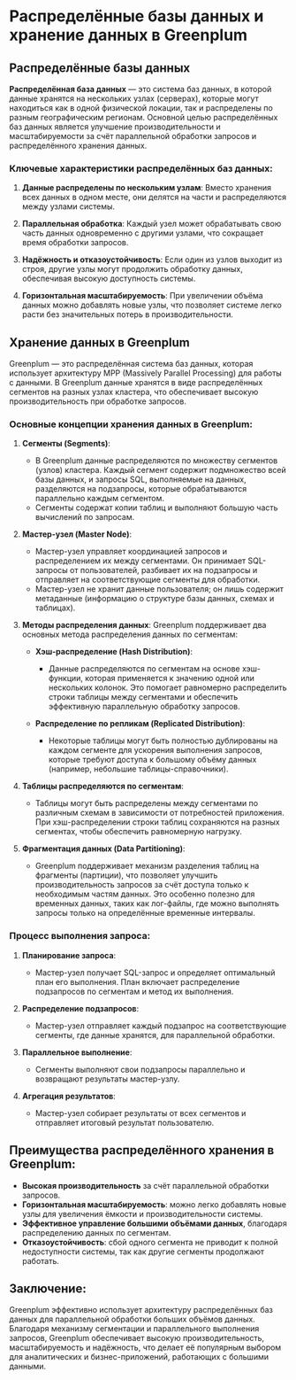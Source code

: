 # Распределённые базы данных и хранение данных в Greenplum

## Распределённые базы данных

**Распределённая база данных** — это система баз данных, в которой данные хранятся на нескольких узлах (серверах), которые могут находиться как в одной физической локации, так и распределены по разным географическим регионам. Основной целью распределённых баз данных является улучшение производительности и масштабируемости за счёт параллельной обработки запросов и распределённого хранения данных.

### Ключевые характеристики распределённых баз данных:

1. **Данные распределены по нескольким узлам**: Вместо хранения всех данных в одном месте, они делятся на части и распределяются между узлами системы.
   
2. **Параллельная обработка**: Каждый узел может обрабатывать свою часть данных одновременно с другими узлами, что сокращает время обработки запросов.
   
3. **Надёжность и отказоустойчивость**: Если один из узлов выходит из строя, другие узлы могут продолжить обработку данных, обеспечивая высокую доступность системы.

4. **Горизонтальная масштабируемость**: При увеличении объёма данных можно добавлять новые узлы, что позволяет системе легко расти без значительных потерь в производительности.

## Хранение данных в Greenplum

Greenplum — это распределённая система баз данных, которая использует архитектуру MPP (Massively Parallel Processing) для работы с данными. В Greenplum данные хранятся в виде распределённых сегментов на разных узлах кластера, что обеспечивает высокую производительность при обработке запросов.

### Основные концепции хранения данных в Greenplum:

1. **Сегменты (Segments)**:
   - В Greenplum данные распределяются по множеству сегментов (узлов) кластера. Каждый сегмент содержит подмножество всей базы данных, и запросы SQL, выполняемые на данных, разделяются на подзапросы, которые обрабатываются параллельно каждым сегментом.
   - Сегменты содержат копии таблиц и выполняют большую часть вычислений по запросам.

2. **Мастер-узел (Master Node)**:
   - Мастер-узел управляет координацией запросов и распределением их между сегментами. Он принимает SQL-запросы от пользователей, разбивает их на подзапросы и отправляет на соответствующие сегменты для обработки.
   - Мастер-узел не хранит данные пользователя; он лишь содержит метаданные (информацию о структуре базы данных, схемах и таблицах).

3. **Методы распределения данных**:
   Greenplum поддерживает два основных метода распределения данных по сегментам:
   
   - **Хэш-распределение (Hash Distribution)**:
     - Данные распределяются по сегментам на основе хэш-функции, которая применяется к значению одной или нескольких колонок. Это помогает равномерно распределить строки таблицы между сегментами и обеспечить эффективную параллельную обработку запросов.
   
   - **Распределение по репликам (Replicated Distribution)**:
     - Некоторые таблицы могут быть полностью дублированы на каждом сегменте для ускорения выполнения запросов, которые требуют доступа к большому объёму данных (например, небольшие таблицы-справочники).
   
4. **Таблицы распределяются по сегментам**:
   - Таблицы могут быть распределены между сегментами по различным схемам в зависимости от потребностей приложения. При хэш-распределении строки таблиц сохраняются на разных сегментах, чтобы обеспечить равномерную нагрузку.

5. **Фрагментация данных (Data Partitioning)**:
   - Greenplum поддерживает механизм разделения таблиц на фрагменты (партиции), что позволяет улучшить производительность запросов за счёт доступа только к необходимым частям данных. Это особенно полезно для временных данных, таких как лог-файлы, где можно выполнять запросы только на определённые временные интервалы.

### Процесс выполнения запроса:

1. **Планирование запроса**:
   - Мастер-узел получает SQL-запрос и определяет оптимальный план его выполнения. План включает распределение подзапросов по сегментам и метод их выполнения.

2. **Распределение подзапросов**:
   - Мастер-узел отправляет каждый подзапрос на соответствующие сегменты, где данные хранятся, для параллельной обработки.

3. **Параллельное выполнение**:
   - Сегменты выполняют свои подзапросы параллельно и возвращают результаты мастер-узлу.

4. **Агрегация результатов**:
   - Мастер-узел собирает результаты от всех сегментов и отправляет итоговый результат пользователю.

## Преимущества распределённого хранения в Greenplum:

- **Высокая производительность** за счёт параллельной обработки запросов.
- **Горизонтальная масштабируемость**: можно легко добавлять новые узлы для увеличения ёмкости и производительности системы.
- **Эффективное управление большими объёмами данных**, благодаря распределению данных по сегментам.
- **Отказоустойчивость**: сбой одного сегмента не приводит к полной недоступности системы, так как другие сегменты продолжают работать.

## Заключение:

Greenplum эффективно использует архитектуру распределённых баз данных для параллельной обработки больших объёмов данных. Благодаря механизму сегментации и параллельного выполнения запросов, Greenplum обеспечивает высокую производительность, масштабируемость и надёжность, что делает её популярным выбором для аналитических и бизнес-приложений, работающих с большими данными.
